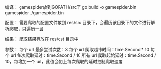 编译：
	gamespider放到GOPATH/src下
	go build -o gamespider.bin gamespider
	./gamespider.bin

配置：
	需要爬取的配置文件放到 res/src 目录下，会遍历该目录下的文件进行解析爬取，只遍历一层

结果：
	爬取结果存放在 res/dst 目录中

参数：
	每个 url 最多尝试次数：3
	每个 url 爬取超市时间：time.Second * 10
	每个 url 每次爬取延时：time.Second / 10
	所有 url 爬取起始延时：time.Second / 10，每增加一个 url，此值会加上每次爬取的延时控制爬取速度